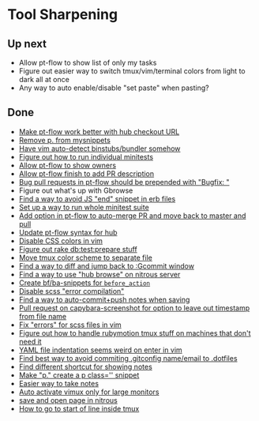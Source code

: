 # Tool Sharpening

## Up next

- Allow pt-flow to show list of only my tasks
- Figure out easier way to switch tmux/vim/terminal colors from light to
  dark all at once
- Any way to auto enable/disable "set paste" when pasting?

## Done

- [Make pt-flow work better with hub checkout URL](https://github.com/balvig/pt-flow/commit/c06445bf570a71b4c219aebe3856f725c16dd21f)
- [Remove p. from mysnippets](https://github.com/balvig/.dotfiles/commit/7ad59359ed553853687fc1d4fea86c4b68471b12)
- [Have vim auto-detect binstubs/bundler somehow](https://github.com/balvig/.dotfiles/commit/18ecc5d8150ba777a7eaea94dce34f20eca7c54f)
- [Figure out how to run individual minitests](https://github.com/balvig/.dotfiles/commit/18ecc5d8150ba777a7eaea94dce34f20eca7c54f)
- [Allow pt-flow to show owners](https://github.com/balvig/pt-flow/commit/e93a75c4e783b64b1fc47b5295930955c457de4c)
- [Allow pt-flow finish to add PR description](https://github.com/balvig/pt-flow/pull/32)
- [Bug pull requests in pt-flow should be prepended with "Bugfix: "](https://github.com/balvig/pt-flow/commit/18d21e9a1b7e4c61b501128f0795484f4c88543b)
- Figure out what's up with Gbrowse
- [Find a way to avoid JS "end" snippet in erb files](https://github.com/balvig/.dotfiles/commit/258fb7cfed4f5ddddc084b474ec04e85662659c3)
- [Set up a way to run whole minitest suite](https://github.com/balvig/spike/commit/5baeabeb130eb8e3e76ca91d9d3e6c7ca5e535df)
- [Add option in pt-flow to auto-merge PR and move back to master and pull](https://github.com/balvig/pt-flow/commit/9d48fbd2595038ebb9b0496946f62f1bbbf77386)
- [Update pt-flow syntax for hub](https://github.com/balvig/pt-flow/commit/894a5f42b69b4ec346ab61f10eef7d58bdb6f447)
- [Disable CSS colors in vim](https://github.com/balvig/.dotfiles/commit/cc9e0cc3b25a8d470606e62a3f5ec368a7264123)
- [Figure out rake db:test:prepare stuff](https://www.relishapp.com/rspec/rspec-rails/docs/upgrade)
- [Move tmux color scheme to separate file](https://github.com/balvig/.dotfiles/commit/3918d76a1e68b3735372fdcc7242d82b2860c42c)
- [Find a way to diff and jump back to :Gcommit window](https://github.com/balvig/.dotfiles/commit/a2794a4fc042f3e859bf79183d5aa0717fe36cc8)
- [Find a way to use "hub browse" on nitrous server](https://github.com/balvig/.dotfiles/commit/917d2dc12244766397386f08e29b46892329b228)
- [Create bf/ba-snippets for `before_action`](https://github.com/balvig/.dotfiles/commit/050624661a307b52dcab5c32391005d2794410b7)
- [Disable scss "error compilation"](https://github.com/balvig/.dotfiles/commit/f87b303de4950c36da40932bcabf58ced206684a)
- [Find a way to auto-commit+push notes when saving](https://github.com/balvig/.dotfiles/commit/eba6cc8baf0926c407daffc891accb214ade5848)
- [Pull request on capybara-screenshot for option to leave out timestamp from file name](https://github.com/mattheworiordan/capybara-screenshot/pull/70)
- [Fix "errors" for scss files in vim](https://github.com/balvig/.dotfiles/commit/70f3754aa6f5209b054c26e0e9e71b0ed1b61dc9)
- [Figure out how to handle rubymotion tmux stuff on machines that don't need it](https://github.com/balvig/.dotfiles/commit/aa04ff9ea2905b32d082400e13f73f6b1ce1fc8e)
- [YAML file indentation seems weird on enter in vim](https://github.com/balvig/.dotfiles/commit/a72bb0c01e0d122b206a63c66391c1d8bc78d4b0)
- [Find best way to avoid commiting .gitconfig name/email to .dotfiles](https://github.com/balvig/.dotfiles/commit/1e9aa92f5f7a64134f50761aba38ae8bae81b34e)
- [Find different shortcut for showing notes](https://github.com/balvig/.dotfiles/commit/06a0ece3857e68136b2c578659ee7a8b53df5906)
- [Make "p." create a p class='' snippet](https://github.com/balvig/.dotfiles/commit/2ca5f8ecce9891fb26768f9f7977fb0ca1f55587)
- [Easier way to take notes](https://github.com/balvig/.dotfiles/commit/a6251ab171a1a21c9bdac34c658f0d98a2ad8dbf)
- [Auto activate vimux only for large monitors](https://github.com/balvig/.dotfiles/commit/8de036158c2d378062907672d4d62d3fd17764ac)
- [save and open page in nitrous](https://github.com/balvig/utensils/commit/4ce823b1f0f9f31d7948795e570f111a7b1b35ec)
- [How to go to start of line inside tmux](https://github.com/balvig/.dotfiles/commit/8bcc14aacdfeded0bd542713cd06dd97920b59a5)
